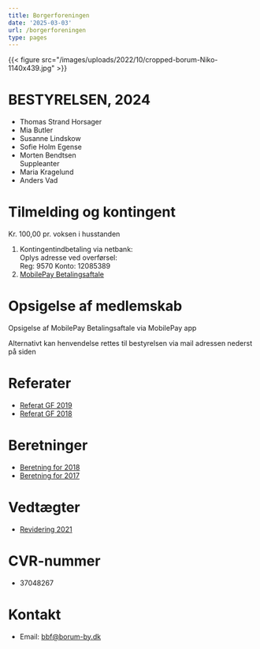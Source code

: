 ```yaml
---
title: Borgerforeningen
date: '2025-03-03'
url: /borgerforeningen
type: pages
---
```

{{< figure src="/images/uploads/2022/10/cropped-borum-Niko-1140x439.jpg" >}}

# BESTYRELSEN, 2024

- Thomas Strand Horsager
- Mia Butler
- Susanne Lindskow
- Sofie Holm Egense
- Morten Bendtsen  
    Suppleanter
- Maria Kragelund
- Anders Vad
 
# Tilmelding og kontingent

Kr. 100,00 pr. voksen i husstanden

1. Kontingentindbetaling via netbank:  
    Oplys adresse ved overførsel:  
    Reg: 9570 Konto: 12085389
2. [MobilePay Betalingsaftale](https://medlem.borum-by.dk)
 
# Opsigelse af medlemskab

Opsigelse af MobilePay Betalingsaftale via MobilePay app

Alternativt kan henvendelse rettes til bestyrelsen via mail adressen nederst på siden

# Referater

- [Referat GF 2019](/images/uploads/2019/02/Referat_GF_2019.pdf)
- [Referat GF 2018](/images/uploads/2018/03/Referat-GF-2018.pdf)
 
   
# Beretninger

- [Beretning for 2018](/images/uploads/2019/02/Beretning_for_2018.pdf)
- [Beretning for 2017](/images/uploads/2018/03/Beretning-for-2017.pdf)
 
# Vedtægter

- [Revidering 2021](/images/uploads/2025/02/vedtaegter-BBF-rev.-September-2021.doc)
 
# CVR-nummer

- 37048267
 
# Kontakt

- Email: bbf@borum-by.dk
 